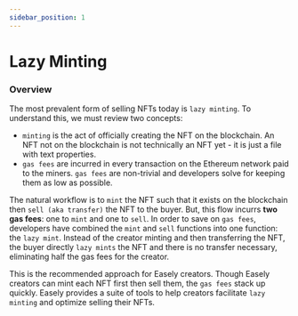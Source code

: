 ```yaml
---
sidebar_position: 1
---
```


# Lazy Minting

### Overview

The most prevalent form of selling NFTs today is `lazy minting`. To understand this, we must review two concepts: 
* `minting` is the act of officially creating the NFT on the blockchain. An NFT not on the blockchain is not technically an NFT yet - it is just a file with text properties.
* `gas fees` are incurred in every transaction on the Ethereum network paid to the miners. `gas fees` are non-trivial and developers solve for keeping them as low as possible.

The natural workflow is to `mint` the NFT such that it exists on the blockchain then `sell (aka transfer)` the NFT to the buyer. But, this flow incurrs **two gas fees**: one to `mint` and one to `sell`. In order to save on `gas fees`, developers have combined the `mint` and `sell` functions into one function: the `lazy mint`. Instead of the creator minting and then transferring the NFT, the buyer directly `lazy mints` the NFT and there is no transfer necessary, eliminating half the gas fees for the creator. 

This is the recommended approach for Easely creators. Though Easely creators can mint each NFT first then sell them, the `gas fees` stack up quickly. Easely provides a suite of tools to help creators facilitate `lazy minting` and optimize selling their NFTs.